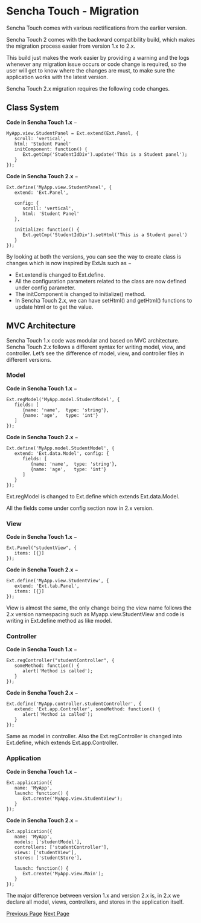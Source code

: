 # Sencha Touch - Migration
Sencha Touch comes with various rectifications from the earlier version.

Sencha Touch 2 comes with the backward compatibility build, which makes the migration process easier from version 1.x to 2.x.

This build just makes the work easier by providing a warning and the logs whenever any migration issue occurs or code change is required, so the user will get to know where the changes are must, to make sure the application works with the latest version.

Sencha Touch 2.x migration requires the following code changes.

## Class System
**Code in Sencha Touch 1.x** −

```
MyApp.view.StudentPanel = Ext.extend(Ext.Panel, {
   scroll: 'vertical',
   html: 'Student Panel'
   initComponent: function() {
      Ext.getCmp('StudentIdDiv').update('This is a Student panel');
   }
});
```
**Code in Sencha Touch 2.x** −

```
Ext.define('MyApp.view.StudentPanel', {
   extend: 'Ext.Panel',

   config: {
      scroll: 'vertical',
      html: 'Student Panel'
   },

   initialize: function() {
      Ext.getCmp('StudentIdDiv').setHtml('This is a Student panel')
   }
});
```
By looking at both the versions, you can see the way to create class is changes which is now inspired by ExtJs such as −

   * Ext.extend is changed to Ext.define.
   * All the configuration parameters related to the class are now defined under config parameter.
   * The initComponent is changed to initialize() method.
   * In Sencha Touch 2.x, we can have setHtml() and getHtml() functions to update html or to get the value.

## MVC Architecture
Sencha Touch 1.x code was modular and based on MVC architecture. Sencha Touch 2.x follows a different syntax for writing model, view, and controller. Let’s see the difference of model, view, and controller files in different versions.

### Model
**Code in Sencha Touch 1.x** −

```
Ext.regModel('MyApp.model.StudentModel', {
   fields: [
      {name: 'name',  type: 'string'},
      {name: 'age',   type: 'int'}
   ]
});
```
**Code in Sencha Touch 2.x** −

```
Ext.define('MyApp.model.StudentModel', {
   extend: 'Ext.data.Model', config: {
      fields: [
         {name: 'name',  type: 'string'},
         {name: 'age',   type: 'int'}
      ]
   }
});
```
Ext.regModel is changed to Ext.define which extends Ext.data.Model.

All the fields come under config section now in 2.x version.

### View
**Code in Sencha Touch 1.x** −

```
Ext.Panel("studentView", {
   items: [{}]
});
```
**Code in Sencha Touch 2.x** −

```
Ext.define('MyApp.view.StudentView', {
   extend: 'Ext.tab.Panel',
   items: [{}]
});
```
View is almost the same, the only change being the view name follows the 2.x version namespacing such as Myapp.view.StudentView and code is writing in Ext.define method as like model.

### Controller
**Code in Sencha Touch 1.x** −

```
Ext.regController("studentController", {
   someMethod: function() {
      alert('Method is called');
   }
});
```
**Code in Sencha Touch 2.x** −

```
Ext.define('MyApp.controller.studentController', {
   extend: 'Ext.app.Controller', someMethod: function() {
      alert('Method is called');
   }
});
```
Same as model in controller. Also the Ext.regController is changed into Ext.define, which extends Ext.app.Controller.

### Application
**Code in Sencha Touch 1.x** −

```
Ext.application({
   name: 'MyApp',
   launch: function() {
      Ext.create('MyApp.view.StudentView');
   }
});
```
**Code in Sencha Touch 2.x** −

```
Ext.application({
   name: 'MyApp',
   models: ['studentModel'],
   controllers: ['studentController'],
   views: ['studentView'],
   stores: ['studentStore'],

   launch: function() {
      Ext.create('MyApp.view.Main');
   }
});
```
The major difference between version 1.x and version 2.x is, in 2.x we declare all model, views, controllers, and stores in the application itself.


[Previous Page](../sencha_touch/sencha_touch_build_application.md) [Next Page](../sencha_touch/sencha_touch_core_concepts.md) 
